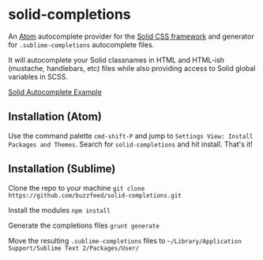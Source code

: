 # solid-completions
An [Atom](http://www.atom.io) autocomplete provider for the [Solid CSS framework](http://solid.buzzfeed.com) and generator for `.sublime-completions` autocomplete files.

It will autocomplete your Solid classnames in HTML and HTML-ish (mustache, handlebars, etc) files while also providing access to Solid global variables in SCSS.

[Solid Autocomplete Example](https://monosnap.com/file/biBzhqnrIhT6jC0KA5PweeRTtuwN28.png)

## Installation (Atom)

Use the command palette `cmd-shift-P` and jump to `Settings View: Install Packages and Themes`. Search for `solid-completions` and hit install. That's it!

## Installation (Sublime)
Clone the repo to your machine
`git clone https://github.com/buzzfeed/solid-completions.git`

Install the modules
`npm install`

Generate the completions files
`grunt generate`

Move the resulting `.sublime-completions` files to `~/Library/Application Support/Sublime Text 2/Packages/User/`
